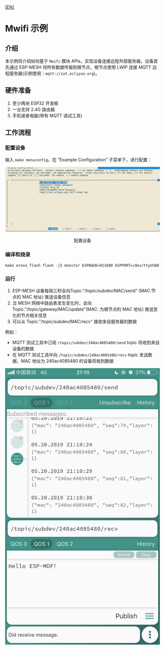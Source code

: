[[EN]](./README.md)

# Mwifi 示例

## 介绍

本示例将介绍如何基于 `Mwifi` 模块 APIs，实现设备连接远程外部服务器。设备首先通过 ESP-MESH 将所有数据传输到根节点，根节点使用 LWIP 连接 MQTT 远程服务器(示例使用：`mqtt://iot.eclipse.org`)。

## 硬件准备

1. 至少两块 ESP32 开发板
2. 一台支持 2.4G 路由器
3. 手机或者电脑(带有 MQTT 调试工具)

## 工作流程

### 配置设备

输入 `make menuconfig`，在 “Example Configuration” 子菜单下，进行配置：

<div align=center>
<img src="config.png"  width="800">
<p> 配置设备 </p>
</div>

### 编译和烧录

```shell
make erase_flash flash -j5 monitor ESPBAUD=921600 ESPPORT=/dev/ttyUSB0
```

### 运行

1. ESP-MESH 设备每隔三秒会向Topic:"/topic/subdev/MAC/send" (MAC:节点的 MAC 地址) 推送设备信息
2. 当 MESH 网络中路由表发生变化时，会向 Topic:"/topic/gateway/MAC/update"(MAC: 为根节点的 MAC 地址) 推送变化的节点相关信息
3. 可以从 Topic:"/topic/subdev/MAC/recv" 接收来自服务器的数据

例如：
- MQTT 测试工具中订阅 `/topic/subdev/240ac4085480/send` topic 将收到来自设备的数据
- 在 MQTT 测试工具中向 `/topic/subdev/240ac4085480/recv` topic 发送数据，MAC 地址为 240ac4085480 的设备将收到数据

<div align=center>
<img src="running.png"  width="600">
</div>